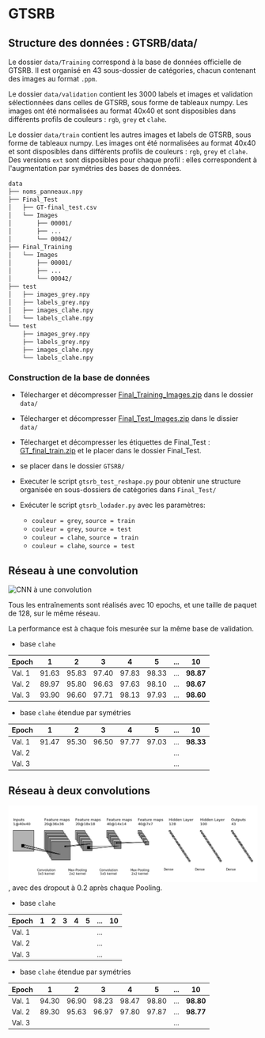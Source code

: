 # GTSRB

## Structure des données : GTSRB/data/

Le dossier `data/Training` correspond à la base de données officielle de GTSRB.
Il est organisé en 43 sous-dossier de catégories, chacun contenant des images au
format `.ppm`.

Le dossier `data/validation` contient les 3000 labels et images et validation
sélectionnées dans celles de GTSRB, sous forme de tableaux numpy. Les images ont
été normalisées au format 40x40 et sont disposibles dans différents profils de
couleurs : `rgb`, `grey` et `clahe`.

Le dossier `data/train` contient les autres images et labels de GTSRB, sous
forme de tableaux numpy. Les images ont été normalisées au format 40x40 et sont
disposibles dans différents profils de couleurs : `rgb`, `grey` et `clahe`. Des
versions `ext` sont disposibles pour chaque profil : elles correspondent à
l'augmentation par symétries des bases de données.

	data
	├── noms_panneaux.npy
	├── Final_Test
	│	├── GT-final_test.csv
	│	└── Images
	│		├── 00001/
	│		├── ...
	│   	└── 00042/
	├── Final_Training
	│	└── Images
	│		├── 00001/
	│		├── ...
	│   	└── 00042/
	├── test
	│   ├── images_grey.npy
	│   ├── labels_grey.npy
	│   ├── images_clahe.npy
	│   └── labels_clahe.npy
	└── test
		├── images_grey.npy
		├── labels_grey.npy
		├── images_clahe.npy
		└── labels_clahe.npy

### Construction de la base de données

- Télecharger et décompresser [Final_Training_Images.zip](http://benchmark.ini.rub.de/Dataset/GTSRB_Final_Training_Images.zip) dans le dossier `data/`

- Télecharger et décompresser [Final_Test_Images.zip](http://benchmark.ini.rub.de/Dataset/GTSRB_Final_Test_Images.zip) dans le dissier `data/`

- Télecharget et décompresser les étiquettes de Final_Test : [GT_final_train.zip](http://benchmark.ini.rub.de/Dataset/GTSRB_Final_Test_GT.zip) et le placer dans le dossier Final_Test.

- se placer dans le dossier `GTSRB/`

- Executer le script `gtsrb_test_reshape.py` pour obtenir une structure organisée en sous-dossiers de catégories dans `Final_Test/`

- Exécuter le script `gtsrb_lodader.py` avec les paramètres:
	- `couleur = grey`, `source = train`
	- `couleur = grey`, `source = test`
	- `couleur = clahe`, `source = train`
	- `couleur = clahe`, `source = test`

## Réseau à une convolution

![CNN à une convolution](CNN1_small.png)

Tous les entraînements sont réalisés avec 10 epochs, et une taille de paquet de
128, sur le même réseau.

La performance est à chaque fois mesurée sur la même base de validation.

- base `clahe`

| Epoch  |  1  |  2  |  3  |  4  |  5  | ... |   10    |
|--------|:---:|:---:|:---:|:---:|:---:|:---:|:-------:|
| Val. 1 |91.63|95.83|97.40|97.83|98.33| ... |**98.87**|
| Val. 2 |89.97|95.80|96.63|97.63|98.10| ... |**98.67**|
| Val. 3 |93.90|96.60|97.71|98.13|97.93| ... |**98.60**|

- base `clahe` étendue par symétries

| Epoch  |  1  |  2  |  3  |  4  |  5  | ... |   10    |
|--------|:---:|:---:|:---:|:---:|:---:|:---:|:-------:|
| Val. 1 |91.47|95.30|96.50|97.77|97.03| ... |**98.33**|
| Val. 2 |     |     |     |     |     | ... |         |
| Val. 3 |     |     |     |     |     | ... |         |


## Réseau à deux convolutions

![CNN à deux convolution](CNN2_small.png), avec des dropout à 0.2 après chaque 
Pooling.

- base `clahe`

| Epoch  |  1  |  2  |  3  |  4  |  5  | ... |   10    |
|--------|:---:|:---:|:---:|:---:|:---:|:---:|:-------:|
| Val. 1 |     |     |     |     |     | ... |         |
| Val. 2 |     |     |     |     |     | ... |         |
| Val. 3 |     |     |     |     |     | ... |         |

- base `clahe` étendue par symétries

| Epoch  |  1  |  2  |  3  |  4  |  5  | ... |   10    |
|--------|:---:|:---:|:---:|:---:|:---:|:---:|:-------:|
| Val. 1 |94.30|96.90|98.23|98.47|98.80| ... |**98.80**|
| Val. 2 |89.30|95.63|96.97|97.80|97.87| ... |**98.77**|
| Val. 3 |     |     |     |     |     | ... |         |

